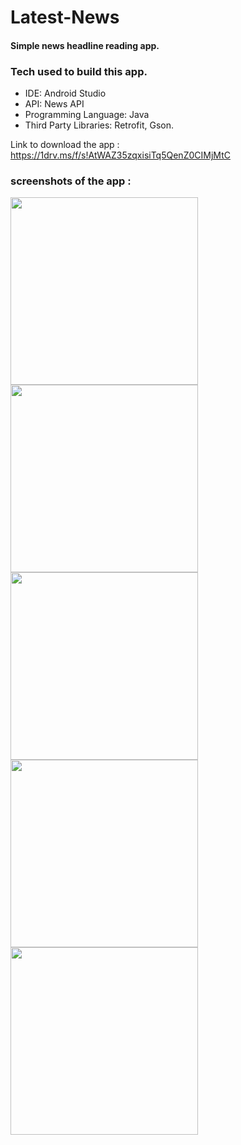 # Latest-News
#### Simple news headline reading app.


### Tech used to build this app.
  * IDE: Android Studio
  * API: News API
  * Programming Language: Java
  * Third Party Libraries: Retrofit, Gson.


Link to download the app : https://1drv.ms/f/s!AtWAZ35zqxisiTq5QenZ0CIMjMtC

### screenshots of the app : 
<img src="https://github.com/025-Diwanshu/Latest-News/assets/113766354/5aadd151-df71-4c2c-950d-06a0a98b848f" width="300">
<img src="https://github.com/025-Diwanshu/Latest-News/assets/113766354/daff3264-913b-4b04-b116-8a7ce83c11ea" width="300">
<img src="https://github.com/025-Diwanshu/Latest-News/assets/113766354/0640c0ce-5cef-4521-84f0-022876dd26ce" width="300">
<img src="https://github.com/025-Diwanshu/Latest-News/assets/113766354/e1e0a907-e7f7-46d9-8fea-0a5f59c192a2" width="300">
<img src="https://github.com/025-Diwanshu/Latest-News/assets/113766354/c7ca554f-859b-4a02-987b-a23240935418" width="300">
